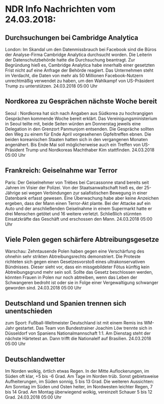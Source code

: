 # NDR Info Nachrichten vom 24.03.2018:


## Durchsuchungen bei Cambridge Analytica
London: Im Skandal um den Datenmissbrauch bei Facebook sind die Büros der Analyse-Firma Cambridge Analytica durchsucht worden. Die Leiterin der Datenschutzbehörde hatte die Durchsuchung beantragt. Zur Begründung hieß es, Cambridge Analytica habe innerhalb einer gesetzten Frist nicht auf eine Anfrage der Behörde reagiert. Das Unternehmen steht im Verdacht, die Daten von mehr als 50 Millionen Facebook-Nutzern unrechtmäßig verwendet zu haben, um den Wahlkampf von US-Präsident Trump zu unterstützen. 24.03.2018 05:00 Uhr 

## Nordkorea zu Gesprächen nächste Woche bereit
Seoul :        Nordkorea hat sich nach Angaben aus Südkorea zu hochrangigen Gesprächen kommende Woche bereit erklärt. Das Vereinigungsministerium in Seoul teilte mit, beide Seiten würden am Donnerstag jeweils eine Delegation in den Grenzort Panmunjom entsenden. Die Gespräche sollten den Weg zu einem für Ende April vorgesehenen Gipfeltreffen ebnen. Die beiden koreanischen Staaten hatten sich in den vergangenen Monaten angenähert. Bis Ende Mai soll möglicherweise auch ein Treffen von US-Präsident Trump und Nordkoreas Machthaber Kim stattfinden. 24.03.2018 05:00 Uhr 

## Frankreich: Geiselnahme war Terror
Paris: Der Geiselnehmer von Trèbes bei Carcassonne stand bereits seit Jahren im Visier der Polizei. Von der Staatsanwaltschaft hieß es, der 25-Jährige sei wegen Verbindungen zur salafistischen Bewegung in einer Datenbank erfasst gewesen. Eine Überwachung habe aber keine Anzeichen ergeben, dass der Mann einen Terror-Akt plante. Bei der Attacke auf ein Auto und der anschließenden Geiselnahme in einem Supermarkt hatte er drei Menschen getötet und 16 weitere verletzt. Schließlich stürmten Einsatzkräfte das Geschäft und erschossen den Mann. 24.03.2018 05:00 Uhr 

## Viele Polen gegen schärfere Abtreibungsgesetze
Warschau:      Zehntausende Polen haben gegen eine Verschärfung des ohnehin sehr strikten Abtreibungsrechts demonstriert. Die Proteste richteten sich gegen einen Gesetzesvorstoß eines ultrakonservativen Bündnisses. Dieser sieht vor, dass ein missgebildeter Fötus künftig kein Abtreibungsgrund mehr sein soll. Sollte das Gesetz beschlossen werden, könnten Frauen in Polen nur noch abtreiben, wenn das Leben der Schwangeren bedroht ist oder sie in Folge einer Vergewaltigung schwanger geworden sind. 24.03.2018 05:00 Uhr 

## Deutschland und Spanien trennen sich unentschieden
zum Sport:   Fußball-Weltmeister Deutschland ist mit einem Remis ins WM-Jahr gestartet. Das Team von Bundestrainer Joachim Löw trennte sich in Düsseldorf von Spaniens Nationalmannschaft 1:1. Am Dienstag steht der nächste Härtetest an. Dann trifft die Nationalelf auf Brasilien. 24.03.2018 05:00 Uhr 

## Deutschlandwetter
Im Norden wolkig, örtlich etwas Regen. In der Mitte Auflockerungen, im Süden oft klar, +5 bis -6 Grad. Am Tage im Norden trüb. Sonst gebietsweise Aufheiterungen, im Süden sonnig, 5 bis 13 Grad. Die weiteren Aussichten: Am Sonntag im Süden und Osten heiter, im Nordwesten leichter Regen, 7 bis 14 Grad. Am Montag überwiegend wolkig, vereinzelt Schauer 5 bis 12 Grad. 24.03.2018 05:00 Uhr 
